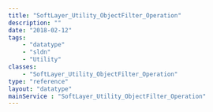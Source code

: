 ```yaml
---
title: "SoftLayer_Utility_ObjectFilter_Operation"
description: ""
date: "2018-02-12"
tags:
    - "datatype"
    - "sldn"
    - "Utility"
classes:
    - "SoftLayer_Utility_ObjectFilter_Operation"
type: "reference"
layout: "datatype"
mainService : "SoftLayer_Utility_ObjectFilter_Operation"
---
```

